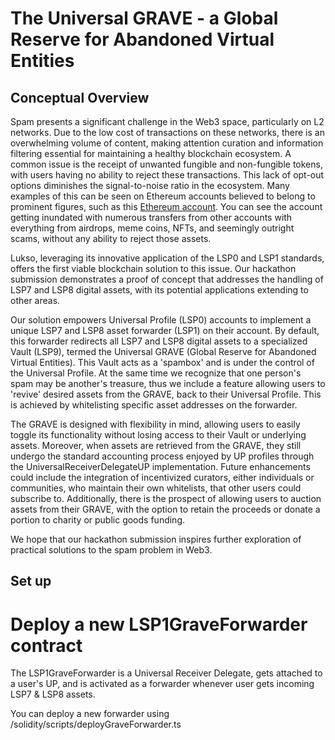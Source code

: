 # The Universal GRAVE - a Global Reserve for Abandoned Virtual Entities

## Conceptual Overview

Spam presents a significant challenge in the Web3 space, particularly on L2 networks. Due to the low cost of transactions on these networks, there is an overwhelming volume of content, making attention curation and information filtering essential for maintaining a healthy blockchain ecosystem. A common issue is the receipt of unwanted fungible and non-fungible tokens, with users having no ability to reject these transactions. This lack of opt-out options diminishes the signal-to-noise ratio in the ecosystem. Many examples of this can be seen on Ethereum accounts believed to belong to prominent figures, such as this [Ethereum account](https://etherscan.io/address/0x94845333028B1204Fbe14E1278Fd4Adde46B22ce#tokentxns). You can see the account getting inundated with numerous transfers from other accounts with everything from airdrops, meme coins, NFTs, and seemingly outright scams, without any ability to reject those assets.

Lukso, leveraging its innovative application of the LSP0 and LSP1 standards, offers the first viable blockchain solution to this issue. Our hackathon submission demonstrates a proof of concept that addresses the handling of LSP7 and LSP8 digital assets, with its potential applications extending to other areas.

Our solution empowers Universal Profile (LSP0) accounts to implement a unique LSP7 and LSP8 asset forwarder (LSP1) on their account. By default, this forwarder redirects all LSP7 and LSP8 digital assets to a specialized Vault (LSP9), termed the Universal GRAVE (Global Reserve for Abandoned Virtual Entities). This Vault acts as a 'spambox' and is under the control of the Universal Profile. At the same time we recognize that one person's spam may be another's treasure, thus we include a feature allowing users to 'revive' desired assets from the GRAVE, back to their Universal Profile. This is achieved by whitelisting specific asset addresses on the forwarder.

The GRAVE is designed with flexibility in mind, allowing users to easily toggle its functionality without losing access to their Vault or underlying assets. Moreover, when assets are retrieved from the GRAVE, they still undergo the standard accounting process enjoyed by UP profiles through the UniversalReceiverDelegateUP implementation. Future enhancements could include the integration of incentivized curators, either individuals or communities, who maintain their own whitelists, that other users could subscribe to. Additionally, there is the prospect of allowing users to auction assets from their GRAVE, with the option to retain the proceeds or donate a portion to charity or public goods funding.

We hope that our hackathon submission inspires further exploration of practical solutions to the spam problem in Web3.

## Set up

# Deploy a new LSP1GraveForwarder contract

The LSP1GraveForwarder is a Universal Receiver Delegate, gets attached to a user's UP, and is activated as a forwarder whenever user gets incoming LSP7 & LSP8 assets.

You can deploy a new forwarder using /solidity/scripts/deployGraveForwarder.ts

